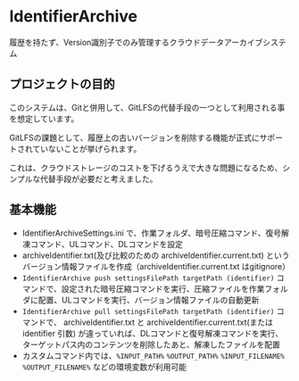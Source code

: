 # IdentifierArchive
履歴を持たず、Version識別子でのみ管理するクラウドデータアーカイブシステム

## プロジェクトの目的
このシステムは、Gitと併用して、GitLFSの代替手段の一つとして利用される事を想定しています。 

GitLFSの課題として、履歴上の古いバージョンを削除する機能が正式にサポートされていないことが挙げられます。 

これは、クラウドストレージのコストを下げるうえで大きな問題になるため、シンプルな代替手段が必要だと考えました。

## 基本機能
- IdentifierArchiveSettings.ini で、作業フォルダ、暗号圧縮コマンド、復号解凍コマンド、ULコマンド、DLコマンドを設定
- archiveIdentifier.txt(及び比較のための archiveIdentifier.current.txt) というバージョン情報ファイルを作成（archiveIdentifier.current.txt はgitignore）
- `IdentifierArchive push settingsFilePath targetPath (identifier)` コマンドで、設定された暗号圧縮コマンドを実行、圧縮ファイルを作業フォルダに配置、ULコマンドを実行、バージョン情報ファイルの自動更新
- `IdentifierArchive pull settingsFilePath targetPath (identifier)` コマンドで、 archiveIdentifier.txt と archiveIdentifier.current.txt(または identifier 引数) が違っていれば、DLコマンドと復号解凍コマンドを実行、ターゲットパス内のコンテンツを削除したあと、解凍したファイルを配置
- カスタムコマンド内では、`%INPUT_PATH%` `%OUTPUT_PATH%` `%INPUT_FILENAME%` `%OUTPUT_FILENAME%` などの環境変数が利用可能
